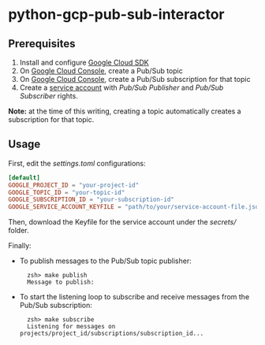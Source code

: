 # python-gcp-pub-sub-interactor

## Prerequisites

1. Install and configure [Google Cloud SDK](https://cloud.google.com/sdk/docs/install-sdk)
2. On [Google Cloud Console](https://console.cloud.google.com/), create a Pub/Sub topic
3. On [Google Cloud Console](https://console.cloud.google.com/), create a Pub/Sub subscription for that topic
4. Create a [service account](https://console.cloud.google.com/iam-admin/serviceaccounts) with *Pub/Sub Publisher* and *Pub/Sub Subscriber* rights.

**Note:** at the time of this writing, creating a topic automatically creates a subscription for that topic.

## Usage

First, edit the *settings.toml* configurations:

```toml
[default]
GOOGLE_PROJECT_ID = "your-project-id"
GOOGLE_TOPIC_ID = "your-topic-id"
GOOGLE_SUBSCRIPTION_ID = "your-subscription-id"
GOOGLE_SERVICE_ACCOUNT_KEYFILE = "path/to/your/service-account-file.json"
```

Then, download the Keyfile for the service account under the *secrets/* folder.

Finally:

* To publish messages to the Pub/Sub topic publisher:

        zsh> make publish
        Message to publish:

* To start the listening loop to subscribe and receive messages from the Pub/Sub subscription:

        zsh> make subscribe
        Listening for messages on projects/project_id/subscriptions/subscription_id...
